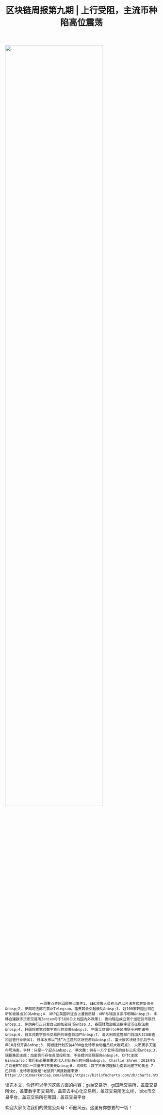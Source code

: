 ﻿---
layout: post
title: "区块链周报第九期 | 上行受阻，主流币种陷高位震荡"
description: "区块链周报第九期 | 上行受阻，主流币种陷高位震荡gaia交易所，gt国际交易所，盖亚交易所tkc，盖亚数字币交易所，盖亚去中心化交易所，盖亚交易所怎么样，ipbc币交易平台，盖亚交易所在哪国，盖亚交易平台"
tags: [盖亚交易所,区块链,tkc,买币网]
categories: [币圈风云,TKC]
---
<img src="http://utouu-web-test.oss-cn-hangzhou.aliyuncs.com/biiduuuser/1513914840372.jpg" width="80%"/>



					一周重点资讯回顾热点事件1. SEC监管人员称允许以合法方式筹集资金&nbsp;2. 伊朗司法部门禁止Telegram，指责其会引起骚乱&nbsp;3. 超100家韩国公司在新加坡推出ICO&nbsp;4. XRP在英国听证会上遭到质疑：XRP与瑞波关系不明确&nbsp;5. 中韩合建数字货币交易所Zeniex将于5月8日上线国内外政策1. 委内瑞拉成立首个加密货币银行&nbsp;2. 伊朗央行正开发自己的加密货币&nbsp;3. 泰国财政部推进数字货币征税法案&nbsp;4. 韩国将放宽对数字货币的监管&nbsp;5. 中国工商银行公开区块链专利申请书&nbsp;6. 日本对数字货币交易所的审查将加严&nbsp;7. 澳大利亚监管部门将加大ICO审查和监管行业新闻1. 日本发布以“猪”为主题的区块链游戏&nbsp;2. 富士康区块链手机将于今年10月份开卖&nbsp;3. 阿根廷计划安装4000台比特币自动柜员机大咖观点1. 火币携手天涯布局海南，李林：只是一个起点&nbsp;2. 蔡文胜：拥有一万个比特币的目标已实现&nbsp;3. 瑞银集团主席：加密货币存在高度投机性，不会提供交易服务&nbsp;4. CFTC主席Giancarlo：我们有必要尊重这代人对比特币的兴趣&nbsp;5. Charlie Shrem：2018年5月将是BTC最后一次低于1万美元&nbsp;6. 高晓松：数字货币可理解为南非地底下的黄金 7. 巴菲特：比特币就像是"老鼠药"周报数据来源：https://coinmarketcap.com/&nbsp;https://bitinfocharts.com/zh/charts.html&nbsp;https://cryptomiso.com/months_3.html&nbsp;https://coincheckup.com/
				

读完本文，你还可以学习这些方面的内容：gaia交易所，gt国际交易所，盖亚交易所tkc，盖亚数字币交易所，盖亚去中心化交易所，盖亚交易所怎么样，ipbc币交易平台，盖亚交易所在哪国，盖亚交易平台


欢迎大家关注我们的微信公众号：币圈风云，这里有你想要的一切！
